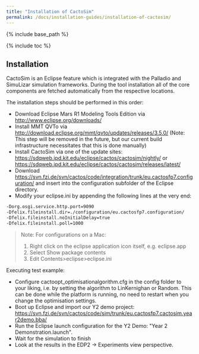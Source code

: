 ```yaml
---
title: "Installation of CactoSim"
permalink: /docs/installation-guides/installation-of-cactosim/
---
```


{% include base_path %}

{% include toc %}

## Installation

CactoSim is an Eclipse feature which is integrated with the Palladio and SimuLizar simulation frameworks. During the tool installation all of the core components are fetched automatically from the respective locations.

The installation steps should be performed in this order:

- Download Eclipse Mars R1 Modeling Tools Edition via http://www.eclipse.org/downloads/
- Install MMT QVTo via http://download.eclipse.org/mmt/qvto/updates/releases/3.5.0/
(Note: This step will be removed in the future, but our current build infrastructure necessitates that this is done manually)
- Install CactoSim via one of the update sites: https://sdqweb.ipd.kit.edu/eclipse/cactos/cactosim/nightly/ or https://sdqweb.ipd.kit.edu/eclipse/cactos/cactosim/releases/latest/
- Download https://svn.fzi.de/svn/cactos/code/integration/trunk/eu.cactosfp7.configuration/ and insert into the configuration subfolder of the Eclipse directory.
- Modify your eclipse.ini by appending the following lines at the very end:

```sh
-Dorg.osgi.service.http.port=9090
-Dfelix.fileinstall.dir=./configuration/eu.cactosfp7.configuration/
-Dfelix.fileinstall.noInitialDelay=true
-Dfelix.fileinstall.poll=1000
```
> Note:
> For configurations on a Mac:
> 1. Right click on the eclipse application icon itself, e.g. eclipse.app
> 2. Select Show package contents
> 3. Edit Contents>eclipse>eclipse.ini

Executing test example:
- Configure cactoopt_optimisationalgorithm.cfg in the config folder to your liking, i.e. by setting the algorithm to LinKernighan or Random. This can be done while the platform is running, no need to restart when you change the optimisation settings.
- Boot up Eclipse and import our Y2 demo project: https://svn.fzi.de/svn/cactos/code/sim/trunk/eu.cactosfp7.cactosim.year2demo.bba/
- Run the Eclipse launch configuration for the Y2 Demo: "Year 2 Demonstration.launch".
- Wait for the simulation to finish
- Look at the results in the EDP2 -> Experiments view perspective.


